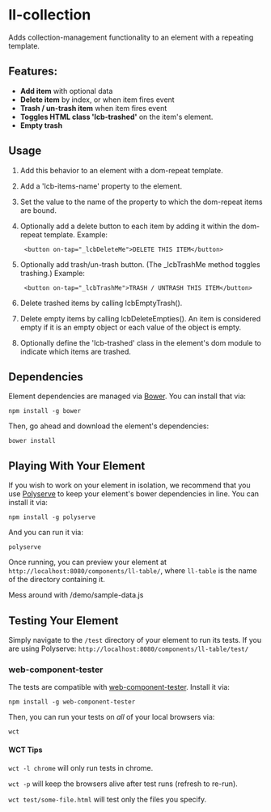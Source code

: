 # ll-collection

Adds collection-management functionality to an element with a repeating template.

## Features:

- **Add item** with optional data
- **Delete item** by index, or when item fires event
- **Trash / un-trash item** when item fires event
- **Toggles HTML class 'lcb-trashed'** on the item's element.
- **Empty trash**

## Usage

1. Add this behavior to an element with a dom-repeat template.
1. Add a 'lcb-items-name' property to the element.
1. Set the value to the name of the property to which the dom-repeat items are bound.
1. Optionally add a delete button to each item by adding it within the dom-repeat template. Example:

        <button on-tap="_lcbDeleteMe">DELETE THIS ITEM</button>
1. Optionally add trash/un-trash button. (The _lcbTrashMe method toggles trashing.) Example:

        <button on-tap="_lcbTrashMe">TRASH / UNTRASH THIS ITEM</button>
1. Delete trashed items by calling lcbEmptyTrash().
1. Delete empty items by calling lcbDeleteEmpties(). An item is considered empty if it is an empty object or each value of the object is empty.
1. Optionally define the 'lcb-trashed' class in the element's dom module to indicate which items are trashed.

## Dependencies

Element dependencies are managed via [Bower](http://bower.io/). You can install that via:

    npm install -g bower

Then, go ahead and download the element's dependencies:

    bower install


## Playing With Your Element

If you wish to work on your element in isolation, we recommend that you use
[Polyserve](https://github.com/PolymerLabs/polyserve) to keep your element's
bower dependencies in line. You can install it via:

    npm install -g polyserve

And you can run it via:

    polyserve

Once running, you can preview your element at
`http://localhost:8080/components/ll-table/`, where `ll-table` is the name of the directory containing it.

Mess around with /demo/sample-data.js


## Testing Your Element

Simply navigate to the `/test` directory of your element to run its tests. If
you are using Polyserve: `http://localhost:8080/components/ll-table/test/`


### web-component-tester

The tests are compatible with [web-component-tester](https://github.com/Polymer/web-component-tester).
Install it via:

    npm install -g web-component-tester

Then, you can run your tests on _all_ of your local browsers via:

    wct

#### WCT Tips

`wct -l chrome` will only run tests in chrome.

`wct -p` will keep the browsers alive after test runs (refresh to re-run).

`wct test/some-file.html` will test only the files you specify.
